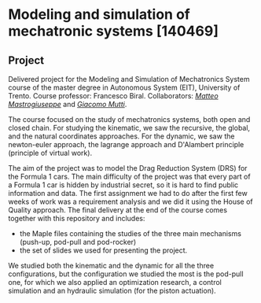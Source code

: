# Modeling and simulation of mechatronic systems [140469]
## Project

Delivered project for the Modeling and Simulation of Mechatronics System course of the master degree in Autonomous System (EIT), University of Trento.
Course professor: Francesco Biral.
Collaborators: *[Matteo Mastrogiuseppe](https://www.linkedin.com/in/matteomastrogiuseppe/)* and *[Giacomo Mutti](https://www.linkedin.com/in/giacomo-mutti/)*.

The course focused on the study of mechatronics systems, both open and closed chain.
For studying the kinematic, we saw the recursive, the global, and the natural coordinates approaches.
For the dynamic, we saw the newton-euler approach, the lagrange approach and D'Alambert principle (principle of virtual work).

The aim of the project was to model the Drag Reduction System (DRS) for the Formula 1 cars.
The main difficulty of the project was that every part of a Formula 1 car is hidden by industrial secret, so it is hard to find public information and data.
The first assignment we had to do after the first few weeks of work was a requirement analysis and we did it using the House of Quality approach.
The final delivery at the end of the course comes together with this repository and includes:
- the Maple files containing the studies of the three main mechanisms (push-up, pod-pull and pod-rocker)
- the set of slides we used for presenting the project.

We studied both the kinematic and the dynamic for all the three configurations, but the configuration we studied the most is the pod-pull one, for which we also applied an optimization research, a control simulation and an hydraulic simulation (for the piston actuation).
